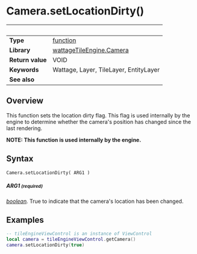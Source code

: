 # Camera.setLocationDirty()

|                      | &nbsp;
| -------------------- | ---------------------------------------------------------------
| __Type__             | [function](http://docs.coronalabs.com/api/type/Function.html)
| __Library__          | [wattageTileEngine.Camera](type_camera.markdown)
| __Return value__     | VOID
| __Keywords__         | Wattage, Layer, TileLayer, EntityLayer
| __See also__         |


## Overview

This function sets the location dirty flag.  This flag is used internally
by the engine to determine whether the camera's position has changed
since the last rendering.

**NOTE: This function is used internally by the engine.**

## Syntax

	Camera.setLocationDirty( ARG1 )

##### ARG1 <small>(required)</small>
_[boolean](https://docs.coronalabs.com/api/type/Boolean.html)._ True
to indicate that the camera's location has been changed.

## Examples

``````lua
-- tileEngineViewControl is an instance of ViewControl
local camera = tileEngineViewControl.getCamera()
camera.setLocationDirty(true)
``````
